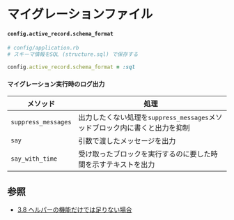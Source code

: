# マイグレーションファイル
#### `config.active_record.schema_format`

```ruby
# config/application.rb
# スキーマ情報をSQL (structure.sql) で保存する

config.active_record.schema_format = :sql
```

#### マイグレーション実行時のログ出力

| メソッド            | 処理                                                                        |
| -                   | -                                                                           |
| `suppress_messages` | 出力したくない処理を`suppress_messages`メソッドブロック内に書くと出力を抑制 |
| `say`               | 引数で渡したメッセージを出力                                                |
| `say_with_time`     | 受け取ったブロックを実行するのに要した時間を示すテキストを出力              |

## 参照
- [3.8 ヘルパーの機能だけでは足りない場合](https://railsguides.jp/active_record_migrations.html#%E3%83%98%E3%83%AB%E3%83%91%E3%83%BC%E3%81%AE%E6%A9%9F%E8%83%BD%E3%81%A0%E3%81%91%E3%81%A7%E3%81%AF%E8%B6%B3%E3%82%8A%E3%81%AA%E3%81%84%E5%A0%B4%E5%90%88)
